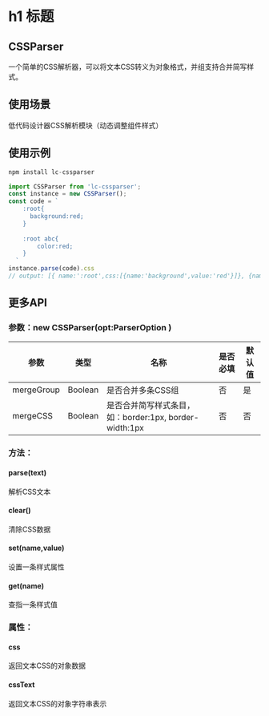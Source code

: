 # h1 标题
## CSSParser
一个简单的CSS解析器，可以将文本CSS转义为对象格式，并组支持合并简写样式。

## 使用场景
低代码设计器CSS解析模块（动态调整组件样式）

## 使用示例

```javascript
npm install lc-cssparser

import CSSParser from 'lc-cssparser';
const instance = new CSSParser();
const code = `
    :root{
      background:red;
    }
	
	:root abc{
		color:red;
	}
  `
instance.parse(code).css
// output: [{ name:':root',css:[{name:'background',value:'red'}]}, {name:':root abc',css:[{name:'color',value:'red'}]}]

```

## 更多API

### 参数：new CSSParser(opt:ParserOption )

| 参数 | 类型 | 名称 | 是否必填 | 默认值 |
| - | - | - | - | - |
| mergeGroup | Boolean | 是否合并多条CSS组 | 否 | 是 |
| mergeCSS | Boolean | 是否合并简写样式条目，如：border:1px, border-width:1px | 否 | 否 |

### 方法： 
#### parse(text)
解析CSS文本

#### clear()
清除CSS数据

#### set(name,value)
设置一条样式属性

#### get(name)
查指一条样式值

### 属性：
#### css
返回文本CSS的对象数据

#### cssText
返回文本CSS的对象字符串表示
